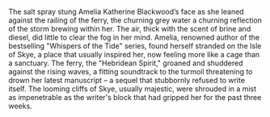 The salt spray stung Amelia Katherine Blackwood’s face as she leaned against the railing of the ferry, the churning grey water a churning reflection of the storm brewing within her.  The air, thick with the scent of brine and diesel, did little to clear the fog in her mind.  Amelia, renowned author of the bestselling "Whispers of the Tide" series, found herself stranded on the Isle of Skye, a place that usually inspired her, now feeling more like a cage than a sanctuary.  The ferry, the "Hebridean Spirit," groaned and shuddered against the rising waves, a fitting soundtrack to the turmoil threatening to drown her latest manuscript – a sequel that stubbornly refused to write itself.  The looming cliffs of Skye, usually majestic, were shrouded in a mist as impenetrable as the writer's block that had gripped her for the past three weeks.

